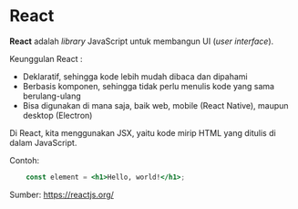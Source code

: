 # React

**React** adalah *library* JavaScript untuk membangun UI (*user interface*).  

Keunggulan React :
- Deklaratif, sehingga kode lebih mudah dibaca dan dipahami 
- Berbasis komponen, sehingga tidak perlu menulis kode yang sama berulang-ulang 
- Bisa digunakan di mana saja, baik web, mobile (React Native), maupun desktop (Electron) 

Di React, kita menggunakan JSX, yaitu kode mirip HTML yang ditulis di dalam JavaScript.

Contoh: 
```jsx
    const element = <h1>Hello, world!</h1>;
```

Sumber: https://reactjs.org/